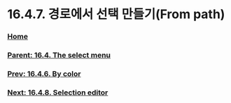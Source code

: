 # 16.4.7. 경로에서 선택 만들기(From path)

### [Home](./00-home.md)
### [Parent: 16.4. The select menu](./16-04-00-the-select-menu.md)
### [Prev: 16.4.6. By color](./16-04-06-by-color.md)
### [Next: 16.4.8. Selection editor](./16-04-08-selection-editor.md)
